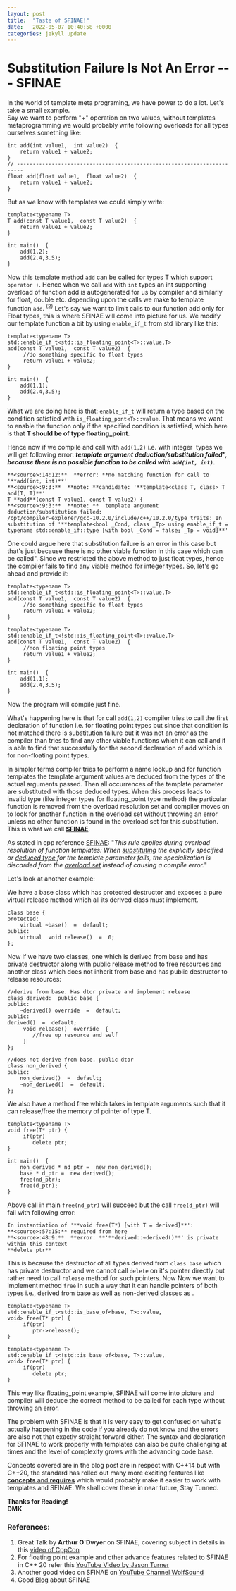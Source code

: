 ```yaml
---
layout: post
title:  "Taste of SFINAE!"
date:   2022-05-07 10:40:58 +0000
categories: jekyll update
---
```


# **Substitution Failure Is Not An Error --- SFINAE**

In the world of template meta programing, we have power to do a lot. Let's take a small example.\
Say we want to perform "+" operation on two values, without templates metaprogramming we would probably write following overloads for all types ourselves something like:

```
int add(int value1,  int value2)  {
    return value1 + value2;
}
// ------------------------------------------------------------------------
float add(float value1,  float value2)  {
    return value1 + value2;
} 
```

But as we know with templates we could simply write:

```
template<typename T>
T add(const T value1,  const T value2)  {
    return value1 + value2;
}

int main()  {
    add(1,2);
    add(2.4,3.5);
}
```

Now this template method `add` can be called for types T which support `operator +`. Hence when we call `add` with `int` types an int supporting overload of function add is autogenerated for us by compiler and similarly for float, double etc. depending upon the calls we make to template function `add`. <sup>(2)</sup>
Let's say we want to limit calls to our function add only for Float types, this is where SFINAE will come into picture for us. We modify our template function a bit by using `enable_if_t` from std library like this:

```
template<typename T>
std::enable_if_t<std::is_floating_point<T>::value,T>
add(const T value1,  const T value2)  {
     //do something specific to float types
     return value1 + value2;
}

int main()  {
    add(1,1);
    add(2.4,3.5);
}
```

What we are doing here is that:
`enable_if_t` will return a type based on the condition satisfied with `is_floating_pont<T>::value`. That means we want to enable the function only if the specified condition is satisfied, which here is that **T should be of type floating_point**.

Hence now if we compile and call with `add(1,2)` i.e. with integer  types we will get following error: **_template argument deduction/substitution failed", because there is no possible function to be called with ```add(int, int)```_**.

```
**<source>:14:12:**  **error: **no matching function for call to '**add(int, int)**'
**<source>:9:3:**  **note: **candidate: '**template<class T, class> T add(T, T)**'
T **add**(const T value1, const T value2) {
**<source>:9:3:**  **note: **  template argument deduction/substitution failed:
/opt/compiler-explorer/gcc-10.2.0/include/c++/10.2.0/type_traits: In substitution of '**template<bool _Cond, class _Tp> using enable_if_t = typename std::enable_if::type [with bool _Cond = false; _Tp = void]**'
```

One could argue here that substitution failure is an error in this case but that's just because there is no other viable function in this case which can be called".
Since we restricted the above method to just float types, hence the compiler fails to find any viable method for integer types. So, let's go ahead and provide it:

```
template<typename T>
std::enable_if_t<std::is_floating_point<T>::value,T>
add(const T value1,  const T value2)  {
     //do something specific to float types
     return value1 + value2;
}

template<typename T>
std::enable_if_t<!std::is_floating_point<T>::value,T>
add(const T value1,  const T value2)  {
     //non floating point types
     return value1 + value2;
}

int main()  {
    add(1,1);
    add(2.4,3.5);
}
```

Now the program will compile just fine.

What's happening here is that for call `add(1,2)` compiler tries to call the first declaration of function i.e. for floating point types but since that condition is not matched there is substitution failure but it was not an error as the compiler than tries to find any other viable functions which it can call and it is able to find that successfully for the second declaration of add which is for non-floating point types.

In simpler terms compiler tries to perform a name lookup and for function templates the template argument values are deduced from the types of the actual arguments passed. Then all occurrences of the template parameter are substituted with those deduced types. When this process leads to invalid type (like integer types for floating_point type method) the particular function is removed from the overload resolution set and compiler moves on to look for another function in the overload set without throwing an error unless no other function is found in the overload set for this substitution. This is what we call [**SFINAE**](https://en.cppreference.com/w/cpp/language/sfinae).

As stated in cpp reference [SFINAE](https://en.cppreference.com/w/cpp/language/sfinae): "_This rule applies during overload resolution of function templates: When [substituting](https://en.cppreference.com/w/cpp/language/function_template#Template_argument_substitution "cpp/language/function template") the explicitly specified or [deduced type](https://en.cppreference.com/w/cpp/language/template_argument_deduction "cpp/language/template argument deduction") for the template parameter fails, the specialization is discarded from the [overload set](https://en.cppreference.com/w/cpp/language/overload_resolution "cpp/language/overload resolution") instead of causing a compile error._"

Let's look at another example:

We have a base class which has protected destructor and exposes a pure virtual release method which all its derived class must implement.

```
class base {
protected:
    virtual ~base()  =  default;
public:
    virtual  void release()  =  0;
};
```

Now if we have two classes, one which is derived from base and has private destructor along with public release method to free resources and another class which does not inherit from base and has public destructor to release resources:

```
//derive from base. Has dtor private and implement release
class derived:  public base {
public:
    ~derived() override  =  default;
public:
derived()  =  default;
     void release()  override  {
        //free up resource and self
     }
};

//does not derive from base. public dtor
class non_derived {
public:
    non_derived()  =  default;
    ~non_derived()  =  default;
};
```

We also have a method free which takes in template arguments such that it can release/free the memory of pointer of type T.

```
template<typename T>
void free(T* ptr) {
     if(ptr)
        delete ptr;
}

int main()  {
    non_derived * nd_ptr =  new non_derived();
    base * d_ptr =  new derived();
    free(nd_ptr);
    free(d_ptr);
}
```
Above call in main ```free(nd_ptr)``` will succeed but the call ```free(d_ptr)``` will fail with following error:

```
In instantiation of '**void free(T*) [with T = derived]**':
**<source>:57:15:** required from here
**<source>:48:9:**  **error: **'**derived::~derived()**' is private within this context 
**delete ptr**
```

This is because the destructor of all types derived from `class base` which has private destructor and we cannot call `delete` on it's pointer directly but rather need to call `release` method for such pointers. Now Now we want to implement method `free` in such a way that it can handle pointers of both types i.e., derived from base as well as non-derived classes as .

```
template<typename T>
std::enable_if_t<std::is_base_of<base, T>::value,
void> free(T* ptr) {
     if(ptr)
        ptr->release();
}

template<typename T>
std::enable_if_t<!std::is_base_of<base, T>::value,
void> free(T* ptr) {
     if(ptr)
        delete ptr;
}
```

This way like floating_point example, SFINAE will come into picture and compiler will deduce the correct method to be called for each type without throwing an error.

The problem with SFINAE is that it is very easy to get confused on what's actually happening in the code if you already do not know and the errors are also not that exactly straight forward either. The syntax and declaration for SFINAE to work properly with templates can also be quite challenging at times and the level of complexity grows with the advancing code base.

Concepts covered are in the blog post are in respect with C++14 but with C++20, the standard has rolled out many more exciting features like [**concepts** and **requires**](https://en.cppreference.com/w/cpp/language/constraints#Concepts) which would probably make it easier to work with templates and SFINAE. We shall cover these in near future, Stay Tunned.	

**Thanks for Reading!\
DMK**


### References:
1. Great Talk by **Arthur O'Dwyer** on SFINAE, covering subject in details in this [video of CppCon](https://www.youtube.com/watch?v=ybaE9qlhHvw) 
2. For floating point example and other advance features related to SFINAE in C++ 20 refer this [YouTube Video by Jason Turner](https://www.youtube.com/watch?v=dR64GQb4AGo) 
3. Another good video on SFINAE on [YouTube Channel WolfSound](https://www.youtube.com/watch?v=mNxAqLVIaW0)
4. Good [Blog](https://www.cppstories.com/2016/02/notes-on-c-sfinae/) about SFINAE
